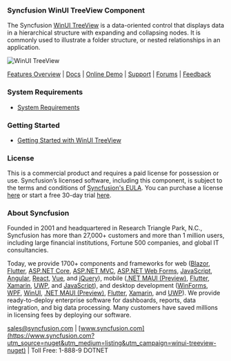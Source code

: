 ### Syncfusion WinUI TreeView Component

The Syncfusion [WinUI TreeView](https://www.syncfusion.com/winui-controls/treeview?utm_source=nuget&utm_medium=listing&utm_campaign=winui-treeview-nuget) is a data-oriented control that displays data in a hierarchical structure with expanding and collapsing nodes. It is commonly used to illustrate a folder structure, or nested relationships in an application.

![WinUI TreeView](https://cdn.syncfusion.com/nuget-readme/winui/winui-treeview.png)

[Features Overview](https://www.syncfusion.com/winui-controls/treeview?utm_source=nuget&utm_medium=listing&utm_campaign=winui-treeview-nuget) | [Docs](https://help.syncfusion.com/winui/treeview/getting-started?utm_source=nuget&utm_medium=listing&utm_campaign=winui-treeview-nuget) | [Online Demo](https://github.com/syncfusion/winui-demos?utm_source=nuget&utm_medium=listing&utm_campaign=winui-treeview-nuget) | [Support](https://www.syncfusion.com/support/directtrac/incidents/newincident?utm_source=nuget&utm_medium=listing&utm_campaign=winui-treeview-nuget) | [Forums](https://www.syncfusion.com/forums/winui?utm_source=nuget&utm_medium=listing&utm_campaign=winui-treeview-nuget) | [Feedback](https://www.syncfusion.com/feedback/winui?utm_source=nuget&utm_medium=listing&utm_campaign=winui-treeview-nuget)

### System Requirements

* [System Requirements](https://help.syncfusion.com/winui/installation/system-requirements?utm_source=nuget&utm_medium=listing&utm_campaign=winui-treeview-nuget)

### Getting Started

* [Getting Started with WinUI TreeView](https://help.syncfusion.com/winui/treeview/getting-started?utm_source=nuget&utm_medium=listing&utm_campaign=winui-treeview-nuget)

### License

This is a commercial product and requires a paid license for possession or use. Syncfusion’s licensed software, including this component, is subject to the terms and conditions of [Syncfusion's EULA](https://www.syncfusion.com/eula/es/?utm_source=nuget&utm_medium=listing&utm_campaign=winui-treeview-nuget). You can purchase a license [here](https://www.syncfusion.com/sales/products?utm_source=nuget&utm_medium=listing&utm_campaign=winui-treeview-nuget) or start a free 30-day trial [here](https://www.syncfusion.com/account/manage-trials/start-trials?utm_source=nuget&utm_medium=listing&utm_campaign=winui-treeview-nuget).

### About Syncfusion

Founded in 2001 and headquartered in Research Triangle Park, N.C., Syncfusion has more than 27,000+ customers and more than 1 million users, including large financial institutions, Fortune 500 companies, and global IT consultancies.
 
Today, we provide 1700+ components and frameworks for web ([Blazor](https://www.syncfusion.com/blazor-components?utm_source=nuget&utm_medium=listing&utm_campaign=winui-treeview-nuget), [Flutter](https://www.syncfusion.com/flutter-widgets?utm_source=nuget&utm_medium=listing&utm_campaign=winui-treeview-nuget), [ASP.NET Core](https://www.syncfusion.com/aspnet-core-ui-controls?utm_source=nuget&utm_medium=listing&utm_campaign=winui-treeview-nuget), [ASP.NET MVC](https://www.syncfusion.com/aspnet-mvc-ui-controls?utm_source=nuget&utm_medium=listing&utm_campaign=winui-treeview-nuget), [ASP.NET Web Forms](https://www.syncfusion.com/jquery/aspnet-webforms-ui-controls?utm_source=nuget&utm_medium=listing&utm_campaign=winui-treeview-nuget), [JavaScript](https://www.syncfusion.com/javascript-ui-controls?utm_source=nuget&utm_medium=listing&utm_campaign=winui-treeview-nuget), [Angular](https://www.syncfusion.com/angular-ui-components?utm_source=nuget&utm_medium=listing&utm_campaign=winui-treeview-nuget), [React](https://www.syncfusion.com/react-ui-components?utm_source=nuget&utm_medium=listing&utm_campaign=winui-treeview-nuget), [Vue](https://www.syncfusion.com/vue-ui-components?utm_source=nuget&utm_medium=listing&utm_campaign=winui-treeview-nuget), and [jQuery](https://www.syncfusion.com/jquery-ui-widgets?utm_source=nuget&utm_medium=listing&utm_campaign=winui-treeview-nuget)), mobile ([.NET MAUI (Preview)](https://www.syncfusion.com/maui-controls?utm_source=nuget&utm_medium=listing&utm_campaign=winui-treeview-nuget), [Flutter](https://www.syncfusion.com/flutter-widgets?utm_source=nuget&utm_medium=listing&utm_campaign=winui-treeview-nuget), [Xamarin](https://www.syncfusion.com/xamarin-ui-controls?utm_source=nuget&utm_medium=listing&utm_campaign=winui-treeview-nuget), [UWP](https://www.syncfusion.com/uwp-ui-controls?utm_source=nuget&utm_medium=listing&utm_campaign=winui-treeview-nuget), and [JavaScript](https://www.syncfusion.com/javascript-ui-controls?utm_source=nuget&utm_medium=listing&utm_campaign=winui-treeview-nuget)), and desktop development ([WinForms](https://www.syncfusion.com/winforms-ui-controls?utm_source=nuget&utm_medium=listing&utm_campaign=winui-treeview-nuget), [WPF](https://www.syncfusion.com/wpf-controls?utm_source=nuget&utm_medium=listing&utm_campaign=winui-treeview-nuget), [WinUI](https://www.syncfusion.com/winui-controls?utm_source=nuget&utm_medium=listing&utm_campaign=winui-treeview-nuget), [.NET MAUI (Preview)](https://www.syncfusion.com/maui-controls?utm_source=nuget&utm_medium=listing&utm_campaign=winui-treeview-nuget), [Flutter](https://www.syncfusion.com/flutter-widgets?utm_source=nuget&utm_medium=listing&utm_campaign=winui-treeview-nuget), [Xamarin](https://www.syncfusion.com/xamarin-ui-controls?utm_source=nuget&utm_medium=listing&utm_campaign=winui-treeview-nuget), and [UWP](https://www.syncfusion.com/uwp-ui-controls?utm_source=nuget&utm_medium=listing&utm_campaign=winui-treeview-nuget)). We provide ready-to-deploy enterprise software for dashboards, reports, data integration, and big data processing. Many customers have saved millions in licensing fees by deploying our software.

[sales@syncfusion.com](mailto:sales@syncfusion.com?Subject=Syncfusion%20WinUI%20TreeView%20-%20NuGet) | [www.syncfusion.com](https://www.syncfusion.com?utm_source=nuget&utm_medium=listing&utm_campaign=winui-treeview-nuget) | Toll Free: 1-888-9 DOTNET


